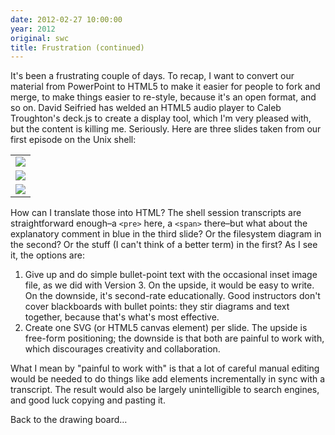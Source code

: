```yaml
---
date: 2012-02-27 10:00:00
year: 2012
original: swc
title: Frustration (continued)
---
```

<p>It's been a frustrating couple of days. To recap, I want to convert our material from PowerPoint to HTML5 to make it easier for people to fork and merge, to make things easier to re-style, because it's an open format, and so on. David Seifried has welded an HTML5 audio player to Caleb Troughton's deck.js to create a display tool, which I'm very pleased with, but the content is killing me. Seriously. Here are three slides taken from our first episode on the Unix shell:</p>
<table class="centered">
<tbody>
<tr>
<td><img src="{{'/files/2012/02/shell-filedir-08.png' | relative_url}}" class="centered"></td>
</tr>
<tr>
<td><img src="{{'/files/2012/02/shell-filedir-37.png' | relative_url}}" class="centered"></td>
</tr>
<tr>
<td><img src="{{'/files/2012/02/shell-filedir-59.png' | relative_url}}" class="centered"></td>
</tr>
</tbody>
</table>
<p>How can I translate those into HTML? The shell session transcripts are straightforward enough–a <code>&lt;pre&gt;</code> here, a <code>&lt;span&gt;</code> there–but what about the explanatory comment in blue in the third slide? Or the filesystem diagram in the second? Or the stuff (I can't think of a better term) in the first? As I see it, the options are:</p>
<ol>
<li>Give up and do simple bullet-point text with the occasional inset image file, as we did with Version 3. On the upside, it would be easy to write. On the downside, it's second-rate educationally. Good instructors don't cover blackboards with bullet points: they stir diagrams and text together, because that's what's most effective.</li>
<li>Create one SVG (or HTML5 canvas element) per slide. The upside is free-form positioning; the downside is that both are painful to work with, which discourages creativity and collaboration.</li>
</ol>
<p>What I mean by "painful to work with" is that a lot of careful manual editing would be needed to do things like add elements incrementally in sync with a transcript. The result would also be largely unintelligible to search engines, and good luck copying and pasting it.</p>
<p>Back to the drawing board…</p>
